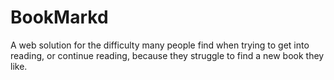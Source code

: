 # BookMarkd
A web solution for the difficulty many people find when trying to get into reading, or continue reading, because they struggle to find a new book they like.
